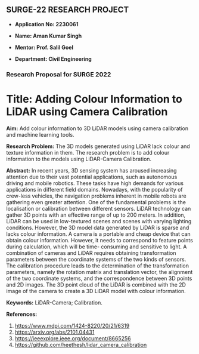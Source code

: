 ## SURGE-22 RESEARCH PROJECT

- **Application No: 2230061**

- **Name: Aman Kumar Singh**

- **Mentor: Prof. Salil Goel**

- **Department: Civil Engineering**

### Research Proposal for SURGE 2022 

# **Title:** Adding Colour Information to LiDAR using Camera Calibration 

**Aim:** 
Add colour information to 3D LiDAR models using camera calibration and machine learning tools. 

**Research Problem:**
The 3D models generated using LiDAR lack colour and texture information in them. The research problem is to add colour information to the models using LiDAR-Camera Calibration. 

**Abstract:** 
In recent years, 3D sensing system has aroused increasing attention due to their vast potential applications, such as autonomous driving and mobile robotics. These tasks have high demands for various applications in different field domains. Nowadays, with the popularity of crew-less vehicles, the navigation problems inherent in mobile robots are gathering even greater attention. One of the fundamental problems is the localisation or calibration between different sensors. 
LiDAR technology can gather 3D points with an effective range of up to 200 meters. In addition, LiDAR can be used in low-textured scenes and scenes with varying lighting conditions. However, the 3D model data generated by LiDAR is sparse and lacks colour information. A camera is a portable and cheap device that can obtain colour information. However, it needs to correspond to feature points during calculation, which will be time- consuming and sensitive to light. A combination of cameras and LiDAR requires obtaining transformation parameters between the coordinate systems of the two kinds of sensors. The calibration procedure leads to the determination of the transformation parameters, namely the rotation matrix and translation vector, the alignment of the two coordinate systems, and the correspondence between 3D points and 2D images. The 3D point cloud of the LiDAR is combined with the 2D image of the camera to create a 3D LiDAR model with colour information. 

**Keywords:**
LiDAR-Camera; Calibration. 

**References:**
1. https://www.mdpi.com/1424-8220/20/21/6319 
2. https://arxiv.org/abs/2101.04431
3. https://ieeexplore.ieee.org/document/8665256 
4. https://github.com/heethesh/lidar_camera_calibration



